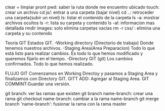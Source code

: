 clear = limpiar pront
pwd: saber la ruta donde me encuentro ubicado
touch: crear un archivo 
cd js/: entrar a una carpeta (bajar nivel)
cd ..: retroceder una carpeta(subir un nivel)
ls: listar el contenido de la carpeta
ls -a: mostrar archivos ocultos
ls -r: lista su carpeta y contenido
ls -al: informacion mas detallada
rmdir images: solo elimina carpetas vacias
rm -r css/ : elimina una carpeta y su contenido

Teoría GIT
Estados GIT.
-Working directory (Directorio de trabajo)
Donde tenemos nuestros archivos.
-Staging Area(Area Preparacion)
Todo lo que está listo para realizar cambios.
Es todo lo que hemos modificado y queremos fijarlo en el tiempo.
-Directory GIT (git)
Los cambios confirmados.
Todo lo que hemos realizado.

FLUJO GIT
Comenzamos en Working Directoy y pasamos a Staging Area y finalizamos con Directory GIT.
GITT ADD: Agregar al Staging Area.
GIT COMMINT:Guardar una versión.

git branch: ver las ramas que existen
git branch name-branch: crear una rama
git checkout name-branch: cambiar a la rama name-branch
git merge branch 'name-branch': fusionar la rama con la rama master

